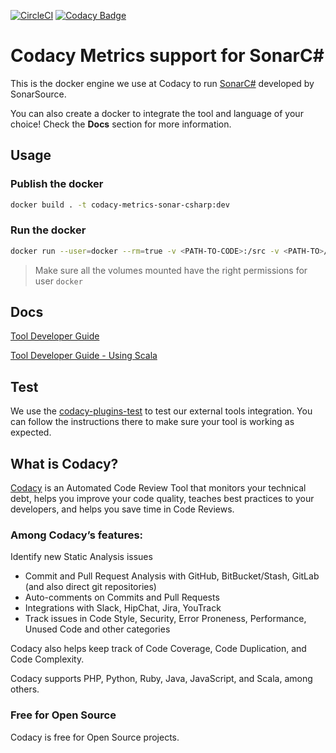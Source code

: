 [![CircleCI](https://circleci.com/gh/codacy/codacy-metrics-sonar-csharp.svg?style=svg)](https://circleci.com/gh/codacy/codacy-metrics-sonar-csharp)
[![Codacy Badge](https://api.codacy.com/project/badge/Grade/fc2d4f13d0a742089ad91de44947ca37)](https://www.codacy.com/gh/codacy/codacy-metrics-sonar-csharp?utm_source=github.com&amp;utm_medium=referral&amp;utm_content=codacy/codacy-metrics-sonar-csharp&amp;utm_campaign=Badge_Grade)

# Codacy Metrics support for SonarC#

This is the docker engine we use at Codacy to run [SonarC#](https://github.com/SonarSource/sonar-csharp) developed by SonarSource.

You can also create a docker to integrate the tool and language of your choice!
Check the **Docs** section for more information.

## Usage

### Publish the docker

```bash
docker build . -t codacy-metrics-sonar-csharp:dev
```

### Run the docker

```bash
docker run --user=docker --rm=true -v <PATH-TO-CODE>:/src -v <PATH-TO>/.codacyrc:/.codacyrc codacy/codacy-metrics-sonar-csharp:dev
```
> Make sure all the volumes mounted have the right permissions for user `docker`

## Docs

[Tool Developer Guide](https://support.codacy.com/hc/en-us/articles/207994725-Tool-Developer-Guide)

[Tool Developer Guide - Using Scala](https://support.codacy.com/hc/en-us/articles/207280379-Tool-Developer-Guide-Using-Scala)

## Test

We use the [codacy-plugins-test](https://github.com/codacy/codacy-plugins-test) to test our external tools integration.
You can follow the instructions there to make sure your tool is working as expected.

## What is Codacy?

[Codacy](https://www.codacy.com/) is an Automated Code Review Tool that monitors your technical debt, helps you improve your code quality, teaches best practices to your developers, and helps you save time in Code Reviews.

### Among Codacy’s features:

Identify new Static Analysis issues

- Commit and Pull Request Analysis with GitHub, BitBucket/Stash, GitLab (and also direct git repositories)
- Auto-comments on Commits and Pull Requests
- Integrations with Slack, HipChat, Jira, YouTrack
- Track issues in Code Style, Security, Error Proneness, Performance, Unused Code and other categories

Codacy also helps keep track of Code Coverage, Code Duplication, and Code Complexity.

Codacy supports PHP, Python, Ruby, Java, JavaScript, and Scala, among others.

### Free for Open Source

Codacy is free for Open Source projects.
